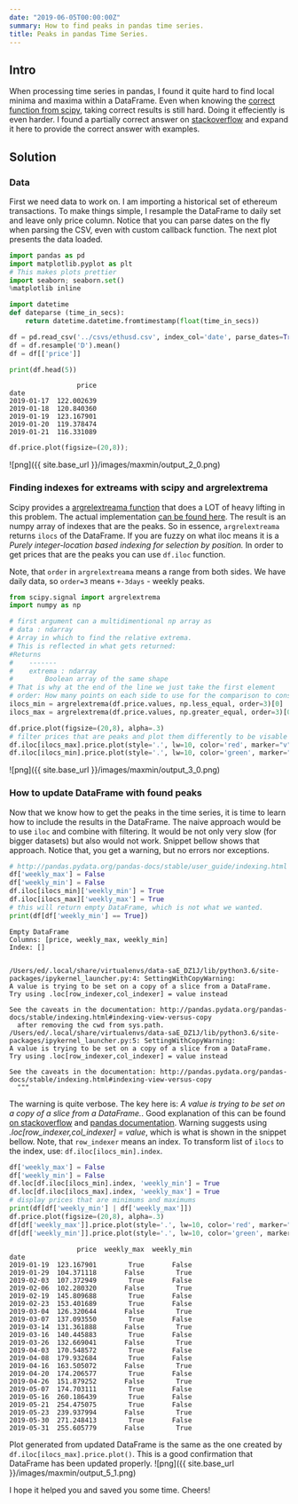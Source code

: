 ```yaml
---
date: "2019-06-05T00:00:00Z"
summary: How to find peaks in pandas time series.
title: Peaks in pandas Time Series.
---
```


## Intro
When processing time series in pandas, I found it quite hard to find local minima and maxima within a DataFrame.
Even when knowing the [correct function from scipy](https://docs.scipy.org/doc/scipy/reference/generated/scipy.signal.argrelextrema.html), taking correct results is still hard.
Doing it effeciently is even harder.
I found a partially correct answer on [stackoverflow](https://stackoverflow.com/questions/48023982/pandas-finding-local-max-and-min/50836425#50836425) and expand it here to provide the correct answer with examples.

## Solution
### Data
First we need data to work on.
I am importing a historical set of ethereum transactions.
To make things simple, I resample the DataFrame to daily set and leave only price column.
Notice that you can parse dates on the fly when parsing the CSV, even with custom callback function.
The next plot presents the data loaded.

```python
import pandas as pd
import matplotlib.pyplot as plt
# This makes plots prettier
import seaborn; seaborn.set()
%matplotlib inline

import datetime
def dateparse (time_in_secs):
    return datetime.datetime.fromtimestamp(float(time_in_secs))

df = pd.read_csv('../csvs/ethusd.csv', index_col='date', parse_dates=True, date_parser=dateparse)
df = df.resample('D').mean()
df = df[['price']]
```


```python
print(df.head(5))
```

                     price
    date
    2019-01-17  122.002639
    2019-01-18  120.840360
    2019-01-19  123.167901
    2019-01-20  119.378474
    2019-01-21  116.331089



```python
df.price.plot(figsize=(20,8));
```


![png]({{ site.base_url }}/images/maxmin/output_2_0.png)


### Finding indexes for extreams with scipy and argrelextrema

Scipy provides a [argrelextreama function](https://docs.scipy.org/doc/scipy/reference/generated/scipy.signal.argrelextrema.html) that does a LOT of heavy lifting in this problem.
The actual implementation [can be found here](https://github.com/scipy/scipy/blob/v1.3.0/scipy/signal/_peak_finding.py#L66).
The result is an numpy array of indexes that are the peaks.
So in essence, `argrelextreama` returns `ilocs` of the DataFrame.
If you are fuzzy on what iloc means it is a _Purely integer-location based indexing for selection by position._
In order to get prices that are the peaks you can use `df.iloc` function.

Note, that `order` in `argrelextreama` means a range from both sides.
We have daily data, so `order=3` means `+-3days` - weekly peaks.

```python
from scipy.signal import argrelextrema
import numpy as np

# first argument can a multidimentional np array as
# data : ndarray
# Array in which to find the relative extrema.
# This is reflected in what gets returned:
#Returns
#    -------
#    extrema : ndarray
#        Boolean array of the same shape
# That is why at the end of the line we just take the first element
# order: How many points on each side to use for the comparison to consider
ilocs_min = argrelextrema(df.price.values, np.less_equal, order=3)[0]
ilocs_max = argrelextrema(df.price.values, np.greater_equal, order=3)[0]

df.price.plot(figsize=(20,8), alpha=.3)
# filter prices that are peaks and plot them differently to be visable on the plot
df.iloc[ilocs_max].price.plot(style='.', lw=10, color='red', marker="v");
df.iloc[ilocs_min].price.plot(style='.', lw=10, color='green', marker="^");
```


![png]({{ site.base_url }}/images/maxmin/output_3_0.png)

### How to update DataFrame with found peaks
Now that we know how to get the peaks in the time series, it is time to learn how to include the results in the DataFrame.
The naive approach would be to use `iloc` and combine with filtering.
It would be not only very slow (for bigger datasets) but also would not work.
Snippet bellow shows that approach.
Notice that, you get a warning, but no errors nor exceptions.


```python
# http://pandas.pydata.org/pandas-docs/stable/user_guide/indexing.html
df['weekly_max'] = False
df['weekly_min'] = False
df.iloc[ilocs_min]['weekly_min'] = True
df.iloc[ilocs_max]['weekly_max'] = True
# this will return empty DataFrame, which is not what we wanted.
print(df[df['weekly_min'] == True])
```

    Empty DataFrame
    Columns: [price, weekly_max, weekly_min]
    Index: []


    /Users/ed/.local/share/virtualenvs/data-saE_DZ1J/lib/python3.6/site-packages/ipykernel_launcher.py:4: SettingWithCopyWarning:
    A value is trying to be set on a copy of a slice from a DataFrame.
    Try using .loc[row_indexer,col_indexer] = value instead

    See the caveats in the documentation: http://pandas.pydata.org/pandas-docs/stable/indexing.html#indexing-view-versus-copy
      after removing the cwd from sys.path.
    /Users/ed/.local/share/virtualenvs/data-saE_DZ1J/lib/python3.6/site-packages/ipykernel_launcher.py:5: SettingWithCopyWarning:
    A value is trying to be set on a copy of a slice from a DataFrame.
    Try using .loc[row_indexer,col_indexer] = value instead

    See the caveats in the documentation: http://pandas.pydata.org/pandas-docs/stable/indexing.html#indexing-view-versus-copy
      """


The warning is quite verbose.
The key here is: _A value is trying to be set on a copy of a slice from a DataFrame._.
Good explanation of this can be found [on stackoverflow](https://stackoverflow.com/a/20627316/1366719) and [pandas documentation](https://pandas.pydata.org/pandas-docs/stable/user_guide/indexing.html#returning-a-view-versus-a-copy).
Warning suggests using _.loc[row_indexer,col_indexer] = value_, which is what is shown in the snippet bellow.
Note, that `row_indexer` means an index. To transform list of `ilocs` to the index, use: `df.iloc[ilocs_min].index`.
```python
df['weekly_max'] = False
df['weekly_min'] = False
df.loc[df.iloc[ilocs_min].index, 'weekly_min'] = True
df.loc[df.iloc[ilocs_max].index, 'weekly_max'] = True
# display prices that are minimums and maximums
print(df[df['weekly_min'] | df['weekly_max']])
df.price.plot(figsize=(20,8), alpha=.3)
df[df['weekly_max']].price.plot(style='.', lw=10, color='red', marker="v");
df[df['weekly_min']].price.plot(style='.', lw=10, color='green', marker="^");
```

                     price  weekly_max  weekly_min
    date
    2019-01-19  123.167901        True       False
    2019-01-29  104.371118       False        True
    2019-02-03  107.372949        True       False
    2019-02-06  102.280320       False        True
    2019-02-19  145.809688        True       False
    2019-02-23  153.401689        True       False
    2019-03-04  126.320644       False        True
    2019-03-07  137.093550        True       False
    2019-03-14  131.361888       False        True
    2019-03-16  140.445883        True       False
    2019-03-26  132.669041       False        True
    2019-04-03  170.548572        True       False
    2019-04-08  179.932684        True       False
    2019-04-16  163.505072       False        True
    2019-04-20  174.206577        True       False
    2019-04-26  151.879252       False        True
    2019-05-07  174.703111        True       False
    2019-05-16  260.186439        True       False
    2019-05-21  254.475075        True       False
    2019-05-23  239.937994       False        True
    2019-05-30  271.248413        True       False
    2019-05-31  255.605779       False        True




Plot generated from updated DataFrame is the same as the one created by `df.iloc[ilocs_max].price.plot()`. This is a good confirmation that DataFrame has been updated properly.
![png]({{ site.base_url }}/images/maxmin/output_5_1.png)

I hope it helped you and saved you some time. Cheers!
